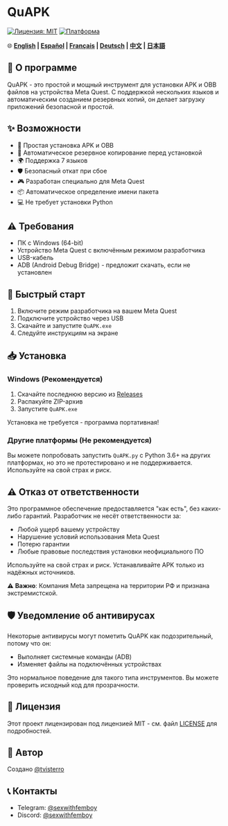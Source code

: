 # QuAPK

[![Лицензия: MIT](https://img.shields.io/badge/Лицензия-MIT-yellow.svg)](https://opensource.org/licenses/MIT)
[![Платформа](https://img.shields.io/badge/платформа-Windows-blue)](https://www.microsoft.com/windows)

🌐 **[English](README.md) | [Español](README_ES.md) | [Français](README_FR.md) | [Deutsch](README_DE.md) | [中文](README_ZH.md) | [日本語](README_JA.md)**

## 📱 О программе

QuAPK - это простой и мощный инструмент для установки APK и OBB файлов на устройства Meta Quest. С поддержкой нескольких языков и автоматическим созданием резервных копий, он делает загрузку приложений безопасной и простой.

## ✨ Возможности

- 🚀 Простая установка APK и OBB
- 💾 Автоматическое резервное копирование перед установкой
- 🌍 Поддержка 7 языков
- 🛡️ Безопасный откат при сбое
- 🎮 Разработан специально для Meta Quest
- 📦 Автоматическое определение имени пакета
- 💻 Не требует установки Python

## ⚠️ Требования

- ПК с Windows (64-bit)
- Устройство Meta Quest с включённым режимом разработчика
- USB-кабель
- ADB (Android Debug Bridge) - предложит скачать, если не установлен

## 🚀 Быстрый старт

1. Включите режим разработчика на вашем Meta Quest
2. Подключите устройство через USB
3. Скачайте и запустите `QuAPK.exe`
4. Следуйте инструкциям на экране

## 📥 Установка

### Windows (Рекомендуется)
1. Скачайте последнюю версию из [Releases](https://github.com/tvisterro/QuAPK/releases)
2. Распакуйте ZIP-архив
3. Запустите `QuAPK.exe`

Установка не требуется - программа портативная!

### Другие платформы (Не рекомендуется)
Вы можете попробовать запустить `QuAPK.py` с Python 3.6+ на других платформах, но это не протестировано и не поддерживается. Используйте на свой страх и риск.

## ⚠️ Отказ от ответственности

Это программное обеспечение предоставляется "как есть", без каких-либо гарантий. Разработчик не несёт ответственности за:
- Любой ущерб вашему устройству
- Нарушение условий использования Meta Quest
- Потерю гарантии
- Любые правовые последствия установки неофициального ПО

Используйте на свой страх и риск. Устанавливайте APK только из надёжных источников.

⚠️ **Важно**: Компания Meta запрещена на территории РФ и признана экстремистской.

## 🛡️ Уведомление об антивирусах

Некоторые антивирусы могут пометить QuAPK как подозрительный, потому что он:
- Выполняет системные команды (ADB)
- Изменяет файлы на подключённых устройствах

Это нормальное поведение для такого типа инструментов. Вы можете проверить исходный код для прозрачности.

## 📄 Лицензия

Этот проект лицензирован под лицензией MIT - см. файл [LICENSE](LICENSE) для подробностей.

## 👤 Автор

Создано [@tvisterro](https://github.com/tvisterro)

## 📞 Контакты

- Telegram: [@sexwithfemboy](https://t.me/sexwithfemboy)
- Discord: [@sexwithfemboy](https://discord.com/users/sexwithfemboy)
